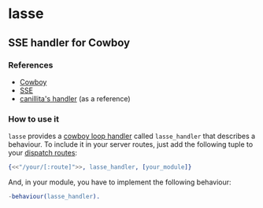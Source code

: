 # lasse
## SSE handler for Cowboy

### References
* [Cowboy](/extend/cowboy)
* [SSE](http://dev.w3.org/html5/eventsource/)
* [canillita's handler](/canillita/blob/master/src/canillita_news_handler.erl) (as a reference)

### How to use it
``lasse`` provides a [cowboy loop handler](http://ninenines.eu/docs/en/cowboy/HEAD/guide/loop_handlers/) called ``lasse_handler`` that describes a behaviour. To include it in your server routes, just add the following tuple to your [dispatch routes](http://ninenines.eu/docs/en/cowboy/HEAD/guide/routing/):

```erlang
{<<"/your/[:route]">>, lasse_handler, [your_module]}
```

And, in your module, you have to implement the following behaviour:

```erlang
-behaviour(lasse_handler).
```
